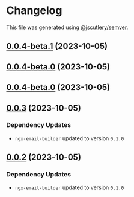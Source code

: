 # Changelog

This file was generated using [@jscutlery/semver](https://github.com/jscutlery/semver).

## [0.0.4-beta.1](https://github.com/wanoo21/ngb.email/compare/primeng-email-builder-0.0.4-beta.0...primeng-email-builder-0.0.4-beta.1) (2023-10-05)



## [0.0.4-beta.0](https://github.com/wanoo21/ngb.email/compare/primeng-email-builder-0.0.3...primeng-email-builder-0.0.4-beta.0) (2023-10-05)



## [0.0.4-beta.0](https://github.com/wanoo21/ngb.email/compare/primeng-email-builder-0.0.3...primeng-email-builder-0.0.4-beta.0) (2023-10-05)



## [0.0.3](https://github.com/wanoo21/ngb.email/compare/primeng-email-builder-0.0.2...primeng-email-builder-0.0.3) (2023-10-05)

### Dependency Updates

* `ngx-email-builder` updated to version `0.1.0`


## [0.0.2](https://git.jetbrains.space/ngcomma/ngb/wlocalhost/compare/primeng-email-builder-0.0.1...primeng-email-builder-0.0.2) (2023-10-05)

### Dependency Updates

* `ngx-email-builder` updated to version `0.1.0`
